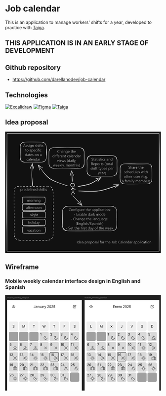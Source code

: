 # Job calendar

This is an application to manage workers' shifts for a year, developed to practice with [Taiga](https://taiga.io/).

## THIS APPLICATION IS IN AN EARLY STAGE OF DEVELOPMENT

## Github repository

- <https://github.com/darellanodev/job-calendar>

## Technologies

[![Excalidraw](https://img.shields.io/badge/Excalidraw-%23000000.svg?style=flat&logo=excalidraw&logoColor=white)](https://excalidraw.com)
[![Figma](https://img.shields.io/badge/Figma-%23F24E1E.svg?style=flat&logo=figma&logoColor=white)](https://www.figma.com)
[![Taiga](https://img.shields.io/badge/Taiga-%23007ACC.svg?style=flat&logo=taiga&logoColor=white)](https://taiga.io)

## Idea proposal

![idea proposal](https://raw.githubusercontent.com/darellanodev/job-calendar/refs/heads/main/img_github_readme/idea_proposal.png)

## Wireframe

### Mobile weekly calendar interface design in English and Spanish

![mobile weekly](https://raw.githubusercontent.com/darellanodev/job-calendar/refs/heads/main/img_github_readme/mobile_weekly.png)
